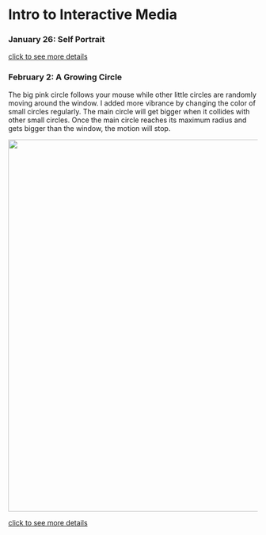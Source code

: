 # Intro to Interactive Media

### January 26: Self Portrait ###
[click to see more details](https://github.com/nakyeongahn/IntrotoIM/blob/main/January_26/README.md)

### February 2: A Growing Circle ###
The big pink circle follows your mouse while other little circles are randomly moving around the window. I added more vibrance by changing the color of small circles regularly. The main circle will get bigger when it collides with other small circles. Once the main circle reaches its maximum radius and gets bigger than the window, the motion will stop.
<p align="center">
<img src="/Febryary_2/na2450_Week2_Assignment.gif" width="750" height="750">
</p>

[click to see more details](https://github.com/nakyeongahn/IntrotoIM/blob/main/February_2/README.md)
